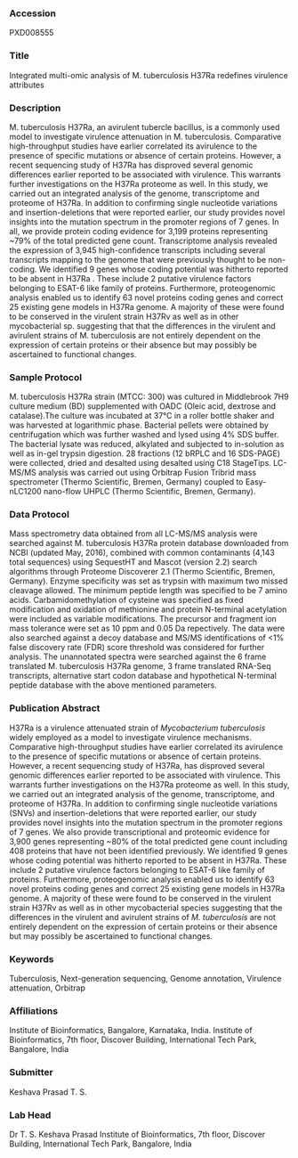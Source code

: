 ### Accession
PXD008555

### Title
Integrated multi-omic analysis of M. tuberculosis H37Ra redefines virulence attributes

### Description
M. tuberculosis H37Ra, an avirulent tubercle bacillus, is a commonly used model to investigate virulence attenuation in M. tuberculosis. Comparative high-throughput studies have earlier correlated its avirulence to the presence of specific mutations or absence of certain proteins. However, a recent sequencing study of H37Ra has disproved several genomic differences earlier reported to be associated with virulence. This warrants further investigations on the H37Ra proteome as well. In this study, we carried out an integrated analysis of the genome, transcriptome and proteome of H37Ra. In addition to confirming single nucleotide variations and insertion-deletions that were reported earlier, our study provides novel insights into the mutation spectrum in the promoter regions of 7 genes. In all, we provide protein coding evidence for 3,199 proteins representing ~79% of the total predicted gene count. Transcriptome analysis revealed the expression of 3,945 high-confidence transcripts including several transcripts mapping to the genome that were previously thought to be non-coding. We identified 9 genes whose coding potential was hitherto reported to be absent in H37Ra . These include 2 putative virulence factors belonging to ESAT-6 like family of proteins. Furthermore, proteogenomic analysis enabled us to identify 63 novel proteins coding genes and correct 25 existing gene models in H37Ra genome. A majority of these were found to be conserved in the virulent strain H37Rv as well as in other mycobacterial sp. suggesting that that the differences in the virulent and avirulent strains of M. tuberculosis are not entirely dependent on the expression of certain proteins or their absence but may possibly be ascertained to functional changes.

### Sample Protocol
M. tuberculosis H37Ra strain (MTCC: 300) was cultured in Middlebrook 7H9 culture medium (BD) supplemented with OADC (Oleic acid, dextrose and catalase).The culture was incubated at 37°C in a roller bottle shaker and was harvested at logarithmic phase. Bacterial pellets were obtained by centrifugation which was further washed and lysed using 4% SDS buffer. The bacterial lysate was reduced, alkylated and subjected to in-solution as well as in-gel trypsin digestion. 28 fractions (12 bRPLC and 16 SDS-PAGE) were collected, dried and desalted using  desalted using C18 StageTips. LC-MS/MS analysis was carried out using Orbitrap Fusion Tribrid mass spectrometer (Thermo Scientific, Bremen, Germany) coupled to Easy-nLC1200 nano-flow UHPLC (Thermo Scientific, Bremen, Germany).

### Data Protocol
Mass spectrometry data obtained from all LC-MS/MS analysis were searched against M. tuberculosis H37Ra protein database downloaded from NCBI (updated May, 2016), combined with common contaminants (4,143 total sequences) using SequestHT and Mascot (version 2.2) search algorithms through Proteome Discoverer 2.1 (Thermo Scientific, Bremen, Germany). Enzyme specificity was set as trypsin with maximum two missed cleavage allowed. The minimum peptide length was specified to be 7 amino acids. Carbamidomethylation of cysteine was specified as fixed modification and oxidation of methionine and protein N-terminal acetylation were included as variable modifications. The precursor and fragment ion mass tolerance were set as 10 ppm and 0.05 Da repectively. The data were also searched against a decoy database and MS/MS identifications of <1% false discovery rate (FDR) score threshold was considered for further analysis. The unannotated spectra were searched against the 6 frame translated M. tuberculosis H37Ra genome, 3 frame translated RNA-Seq transcripts, alternative start codon database and hypothetical N-terminal peptide database with the above mentioned parameters.

### Publication Abstract
H37Ra is a virulence attenuated strain of <i>Mycobacterium tuberculosis</i> widely employed as a model to investigate virulence mechanisms. Comparative high-throughput studies have earlier correlated its avirulence to the presence of specific mutations or absence of certain proteins. However, a recent sequencing study of H37Ra, has disproved several genomic differences earlier reported to be associated with virulence. This warrants further investigations on the H37Ra proteome as well. In this study, we carried out an integrated analysis of the genome, transcriptome, and proteome of H37Ra. In addition to confirming single nucleotide variations (SNVs) and insertion-deletions that were reported earlier, our study provides novel insights into the mutation spectrum in the promoter regions of 7 genes. We also provide transcriptional and proteomic evidence for 3,900 genes representing ~80% of the total predicted gene count including 408 proteins that have not been identified previously. We identified 9 genes whose coding potential was hitherto reported to be absent in H37Ra. These include 2 putative virulence factors belonging to ESAT-6 like family of proteins. Furthermore, proteogenomic analysis enabled us to identify 63 novel proteins coding genes and correct 25 existing gene models in H37Ra genome. A majority of these were found to be conserved in the virulent strain H37Rv as well as in other mycobacterial species suggesting that the differences in the virulent and avirulent strains of <i>M. tuberculosis</i> are not entirely dependent on the expression of certain proteins or their absence but may possibly be ascertained to functional changes.

### Keywords
Tuberculosis, Next-generation sequencing, Genome annotation, Virulence attenuation, Orbitrap

### Affiliations
Institute of Bioinformatics, Bangalore, Karnataka, India.
Institute of Bioinformatics, 7th floor, Discover Building, International Tech Park, Bangalore, India

### Submitter
Keshava Prasad T. S.

### Lab Head
Dr T. S. Keshava Prasad
Institute of Bioinformatics, 7th floor, Discover Building, International Tech Park, Bangalore, India


